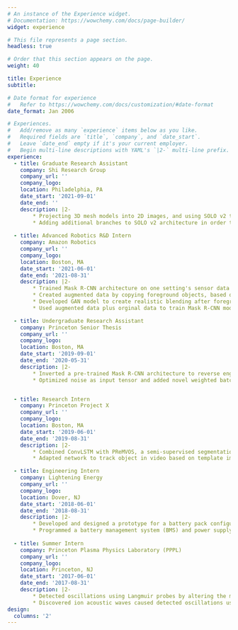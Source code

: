 ```yaml
---
# An instance of the Experience widget.
# Documentation: https://wowchemy.com/docs/page-builder/
widget: experience

# This file represents a page section.
headless: true

# Order that this section appears on the page.
weight: 40

title: Experience
subtitle:

# Date format for experience
#   Refer to https://wowchemy.com/docs/customization/#date-format
date_format: Jan 2006

# Experiences.
#   Add/remove as many `experience` items below as you like.
#   Required fields are `title`, `company`, and `date_start`.
#   Leave `date_end` empty if it's your current employer.
#   Begin multi-line descriptions with YAML's `|2-` multi-line prefix.
experience:
  - title: Graduate Research Assistant 
    company: Shi Research Group
    company_url: ''
    company_logo: 
    location: Philadelphia, PA
    date_start: '2021-09-01'
    date_end: ''
    description: |2- 
        * Projecting 3D mesh models into 2D images, and using SOLO v2 to learn relevant information about image's edge contours for 3D reconstruction.
        * Adding additional branches to SOLO v2 architecture in order to predict the 3D flow field along each contour, as well as end points of each contour. 
        
  - title: Advanced Robotics R&D Intern
    company: Amazon Robotics
    company_url: ''
    company_logo: 
    location: Boston, MA
    date_start: '2021-06-01'
    date_end: '2021-08-31'
    description: |2-
        * Trained Mask R-CNN architecture on one setting's sensor data and tested on second sensor's data, in order to establish baseline result. 
        * Created augmented data by copying foreground objects, based on derived position, rotation, and scale distribution, into second setting with no background.
        * Developed GAN model to create realistic blending after foreground placement.
        * Used augmented data plus orginal data to train Mask R-CNN model and achieved improvement in average precision and recall.

  - title: Undergraduate Research Assistant
    company: Princeton Senior Thesis
    company_url: ''
    company_logo: 
    location: Boston, MA
    date_start: '2019-09-01'
    date_end: '2020-05-31'
    description: |2-
        * Inverted a pre-trained Mask R-CNN architecture to reverse engineer input training video sequences from just output binary masks.
        * Optimized noise as input tensor and added novel weighted batch normalization loss and pixel variance loss to existing Mask R-CNN architecture.


  - title: Research Intern
    company: Princeton Project X
    company_url: ''
    company_logo: 
    location: Boston, MA
    date_start: '2019-06-01'
    date_end: '2019-08-31'
    description: |2-
        * Combined ConvLSTM with PReMVOS, a semi-supervised segmentation network that tracks an object based on video's first frame.
        * Adapted network to track object in video based on template image, rather than video's first frame, and achieved promising J&F mean scores.

  - title: Engineering Intern
    company: Lightening Energy
    company_url: ''
    company_logo: 
    location: Dover, NJ
    date_start: '2018-06-01'
    date_end: '2018-08-31'
    description: |2-
        * Developed and designed a prototype for a battery pack configuration that electrically powers an industrial device. 
        * Programmed a battery management system (BMS) and power supply to work in cohesion with the pack for factory settings. 
  
  - title: Summer Intern
    company: Princeton Plasma Physics Laboratory (PPPL)
    company_url: ''
    company_logo: 
    location: Princeton, NJ
    date_start: '2017-06-01'
    date_end: '2017-08-31'
    description: |2-
        * Detected oscillations using Langmuir probes by altering the magnetic field strength and probe voltage within cylindrical plasma tube.
        * Discovered ion acoustic waves caused detected oscillations using MatLab and co-wrote a paper featured on the official PPPL website. 
design:
  columns: '2'
---
```

